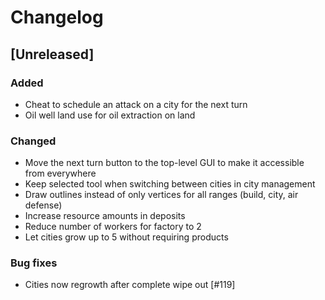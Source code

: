 # Changelog

## [Unreleased]

### Added

* Cheat to schedule an attack on a city for the next turn
* Oil well land use for oil extraction on land

### Changed

* Move the next turn button to the top-level GUI to make it accessible from everywhere
* Keep selected tool when switching between cities in city management
* Draw outlines instead of only vertices for all ranges (build, city, air defense)
* Increase resource amounts in deposits
* Reduce number of workers for factory to 2
* Let cities grow up to 5 without requiring products

### Bug fixes

* Cities now regrowth after complete wipe out [#119]

